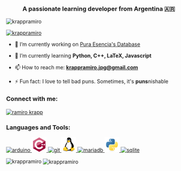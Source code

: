 <!--
**KrappRamiro/KrappRamiro** is a ✨ _special_ ✨ repository because its `README.md` (this file) appears on your GitHub profile.

Here are some ideas to get you started:

- 🔭 I’m currently working on ...
- 🌱 I’m currently learning ...
- 👯 I’m looking to collaborate on ...
- 🤔 I’m looking for help with ...
- 💬 Ask me about ...
- 📫 How to reach me: ...
- 😄 Pronouns: ...
- ⚡ Fun fact: ...
-->
<h3 align="center">A passionate learning developer from Argentina 🇦🇷 </h3>

<p align="left"> <img src="https://komarev.com/ghpvc/?username=krappramiro&label=Profile%20views&color=0e75b6&style=flat" alt="krappramiro" /> </p>

<p align="left"> <a href="https://github.com/ryo-ma/github-profile-trophy"><img src="https://github-profile-trophy.vercel.app/?username=krappramiro" alt="krappramiro" /></a> </p>

- 🔭 I’m currently working on [Pura Esencia's Database](https://github.com/KrappRamiro/database-puraesencia)

- 🌱 I’m currently learning **Python, C++, LaTeX, Javascript**

- 📫 How to reach me: **krappramiro.jpg@gmail.com**

- ⚡ Fun fact: I love to tell bad puns. Sometimes, it's **puns**nishable

<h3 align="left">Connect with me:</h3>
<p align="left">
<a href="https://linkedin.com/in/ramiro krapp" target="blank"><img align="center" src="https://raw.githubusercontent.com/rahuldkjain/github-profile-readme-generator/master/src/images/icons/Social/linked-in-alt.svg" alt="ramiro krapp" height="30" width="40" /></a>
</p>

<h3 align="left">Languages and Tools:</h3>
<p align="left"> <a href="https://www.arduino.cc/" target="_blank" rel="noreferrer"> <img src="https://cdn.worldvectorlogo.com/logos/arduino-1.svg" alt="arduino" width="40" height="40"/> </a> <a href="https://www.w3schools.com/cpp/" target="_blank" rel="noreferrer"> <img src="https://raw.githubusercontent.com/devicons/devicon/master/icons/cplusplus/cplusplus-original.svg" alt="cplusplus" width="40" height="40"/> </a> <a href="https://git-scm.com/" target="_blank" rel="noreferrer"> <img src="https://www.vectorlogo.zone/logos/git-scm/git-scm-icon.svg" alt="git" width="40" height="40"/> </a> <a href="https://www.linux.org/" target="_blank" rel="noreferrer"> <img src="https://raw.githubusercontent.com/devicons/devicon/master/icons/linux/linux-original.svg" alt="linux" width="40" height="40"/> </a> <a href="https://mariadb.org/" target="_blank" rel="noreferrer"> <img src="https://www.vectorlogo.zone/logos/mariadb/mariadb-icon.svg" alt="mariadb" width="40" height="40"/> </a> <a href="https://www.python.org" target="_blank" rel="noreferrer"> <img src="https://raw.githubusercontent.com/devicons/devicon/master/icons/python/python-original.svg" alt="python" width="40" height="40"/> </a> <a href="https://www.sqlite.org/" target="_blank" rel="noreferrer"> <img src="https://www.vectorlogo.zone/logos/sqlite/sqlite-icon.svg" alt="sqlite" width="40" height="40"/> </a> </p>

<p><img align="left" src="https://github-readme-stats.vercel.app/api/top-langs?username=krappramiro&show_icons=true&theme=dark&locale=en&layout=compact" alt="krappramiro" /></p>

<p>&nbsp;<img align="center" src="https://github-readme-stats.vercel.app/api?username=krappramiro&show_icons=true&theme=dark&locale=en" alt="krappramiro" /></p>
